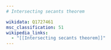 ```yaml
---
# Intersecting secants theorem

wikidata: Q1727461
msc_classification: 51
wikipedia_links:
  - "[[Intersecting secants theorem]]"
---
```

